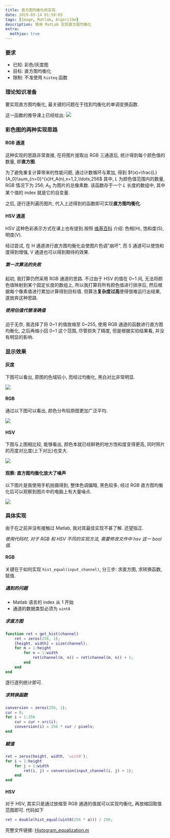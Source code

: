```yaml
---
title: 直方图均衡化的实现
date: 2019-03-14 01:59:03
tags: [Image, Matlab, Algorithm]
description: 使用 MatLab 实现直方图均衡化
extra:
  mathjax: true
---
```


### 要求

- 已知: 彩色/灰度图
- 目标: 直方图均衡化
- 限制: 不准使用 `histeq` 函数

### 理论知识准备

要实现直方图均衡化, 最关键的问题在于找到均衡化的单调变换函数.

这一函数的推导课上已经给出:
![](https://image.inhzus.io/2025/05/40a6097a58e9de2134337db27f7e0a56.jpeg)

### 彩色图的两种实现思路

#### RGB 通道

这种实现的思路非常直接, 在将图片提取出 RGB 三通道后, 统计得到每个颜色值的数量, 即**直方图**.

<!--more-->

 为了避免重复计算带来的性能问题, 通过计数循环与累加, 得到 $f(x)=\frac{L}{A_0}\sum_{n=0}^{x}H_A(n),x=1,2,\ldots,256​$ 其中, $L​$ 为颜色值范围内的数量, RGB 情况下为 256; $A_0​$ 为图片的总像素数. 该函数存于一个 $L​$ 长度的数组中, 其中某个值的 index 就是它的自变量.

之后, 逐行逐列遍历图片, 代入上述得到的函数即可实现**直方图均衡化**.

#### HSV 通道

HSV 这种色彩表示方式在课上也有提到.按照 [维基百科](<https://zh.wikipedia.org/wiki/HSL%E5%92%8CHSV%E8%89%B2%E5%BD%A9%E7%A9%BA%E9%97%B4>) 介绍: 色相(H), 饱和度(S), 明度(V).

经过尝试, 在 H 通道进行直方图均衡化会使图片色调"崩坏", 而 S 通道可以使饱和度得到增强, V 通道也可以得到期待的效果.

##### 第一次算法的失败

起初, 我打算仍然采用 RGB 通道的思路. 不过由于 HSV 的值在 0~1 间, 无法将颜色值映射到某个固定长度的数组上, 所以我打算将所有颜色值进行排序后, 然后根据每个像素值进行累加计算得到目标值. 但算法**复杂度过高**使得很难运行出结果, 遂放弃这种思路.

##### 使用估值代替准确值

迫于无奈, 我选择了将 0~1 的值放缩至 0~255, 使用 RGB 通道的函数进行直方图均衡化, 之后再缩小回 0~1 这个范围, 尽管损失了精度, 但是根据实验结果看, 并没有明显的影响.

### 显示效果

#### 灰度

下图可以看出, 原图的色域较小, 而经过均衡化, 黑白对比非常明显.

![](https://image.inhzus.io/2025/05/fa76040865c81918aceead8731eef403.jpeg)

#### RGB

通过以下图可以看出, 颜色分布较原图更加广泛平均.

![](https://image.inhzus.io/2025/05/c89424fa922d212c4b97e1183f108a61.jpeg)

#### HSV

下图与上图相比较, 能够看出, 颜色本就已经鲜艳的地方饱和度变得更高, 同时照片的亮度对比度(上下对比)也变大.

![](https://image.inhzus.io/2025/05/b7a7d6cf744dae5234da1683cd5e99d4.jpeg)

#### 观察: 直方图均衡化放大了噪声

以下图片是我使用手机拍摄得到, 整体色调偏暗, 黑色较多, 经过 RGB 直方图均衡化后可以观察到图片中的电脑上有大量噪点.

![](https://image.inhzus.io/2025/05/59863de3a3a835d5f3be829d485372f0.jpeg)

### 具体实现

由于在之前并没有接触过 Matlab, 我对其最佳实现不甚了解. 还望指正. 

*使用代码时, 对于 RGB 和 HSV 不同的实现方法, 需要修改文件中 hsv 这一 bool 值.*

#### RGB

关键在于如何实现 `hist_equal(input_channel)`, 分三步: 求直方图, 求转换函数, 赋值.

##### 遇到的问题

- Matlab 语言的 index 从 1 开始
- 通道的数据类型必须为 `uint8`

##### 求直方图

```matlab
function ret = get_hist(channel)
    ret = zeros(256, 1);
    [height, width] = size(channel);
    for m = 1:height
        for n = 1:width
            ret(channel(m, n)) = ret(channel(m, n)) + 1;
        end
    end
end
```

逐行逐列统计即可.

##### 求转换函数

```matlab
conversion = zeros(256, 1);
cur = 0;
for i = 1:256
    cur = cur + src(i);
    conversion(i) = 256 * cur / pixels;
end
```

##### 赋值

```matlab
ret = zeros(height, width, 'uint8');
for i = 1:height
    for j = 1:width
        ret(i, j) = conversion(input_channel(i, j) + 1);
    end
end
```

#### HSV

对于 HSV, 其实只是通过放缩至 RGB 通道的值就可以实现均衡化, 再放缩回取值范围即可. 代码如下

```matlab
ret = double(hist_equal(uint8(256 * a))) / 256;
```

完整文件链接: [Histogram_equalization.m](<https://gist.github.com/inhzus/c86da05e91c5abd9c5835b9c35d9109e>)

